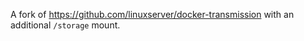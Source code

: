 A fork of <https://github.com/linuxserver/docker-transmission> with an additional `/storage` mount.

